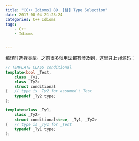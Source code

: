 ```yaml
---
title: "[C++ Idioms] 89. [替] Type Selection"
date: 2017-08-04 21:23:24
categories: C++ Idioms
tags:
    - C++
    - Idioms


---
```

编译时选择类型。<!--more-->之前很多惯用法都有涉及到，这里只上stl源码：
```cpp
// TEMPLATE CLASS conditional
template<bool _Test,
	class _Ty1,
	class _Ty2>
	struct conditional
{	// type is _Ty2 for assumed !_Test
	typedef _Ty2 type;
};

template<class _Ty1,
	class _Ty2>
	struct conditional<true, _Ty1, _Ty2>
{	// type is _Ty1 for _Test
	typedef _Ty1 type;
};
```